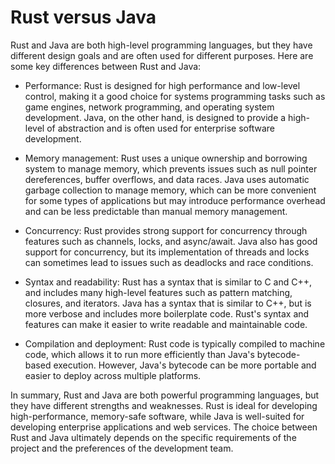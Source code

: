 # Rust versus Java

Rust and Java are both high-level programming languages, but they have different design goals and are often used for different purposes. Here are some key differences between Rust and Java:

* Performance: Rust is designed for high performance and low-level control, making it a good choice for systems programming tasks such as game engines, network programming, and operating system development. Java, on the other hand, is designed to provide a high-level of abstraction and is often used for enterprise software development.

* Memory management: Rust uses a unique ownership and borrowing system to manage memory, which prevents issues such as null pointer dereferences, buffer overflows, and data races. Java uses automatic garbage collection to manage memory, which can be more convenient for some types of applications but may introduce performance overhead and can be less predictable than manual memory management.

* Concurrency: Rust provides strong support for concurrency through features such as channels, locks, and async/await. Java also has good support for concurrency, but its implementation of threads and locks can sometimes lead to issues such as deadlocks and race conditions.

* Syntax and readability: Rust has a syntax that is similar to C and C++, and includes many high-level features such as pattern matching, closures, and iterators. Java has a syntax that is similar to C++, but is more verbose and includes more boilerplate code. Rust's syntax and features can make it easier to write readable and maintainable code.

* Compilation and deployment: Rust code is typically compiled to machine code, which allows it to run more efficiently than Java's bytecode-based execution. However, Java's bytecode can be more portable and easier to deploy across multiple platforms.

In summary, Rust and Java are both powerful programming languages, but they have different strengths and weaknesses. Rust is ideal for developing high-performance, memory-safe software, while Java is well-suited for developing enterprise applications and web services. The choice between Rust and Java ultimately depends on the specific requirements of the project and the preferences of the development team.
